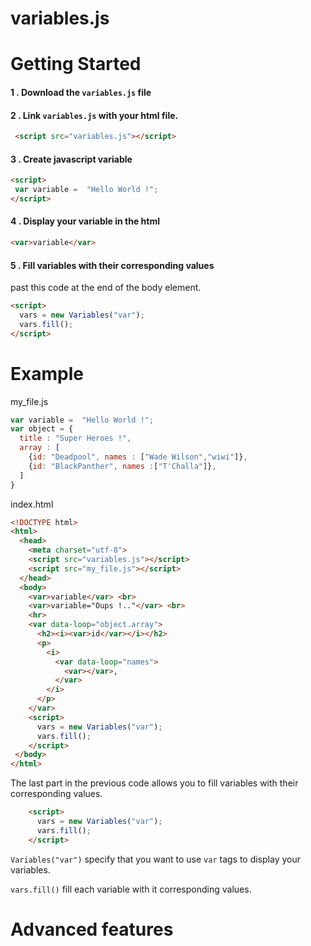 # variables.js

# Getting Started
#### 1 . Download the ```variables.js``` file
#### 2 . Link ```variables.js``` with your html file. 
```html
 <script src="variables.js"></script>
```
#### 3 . Create javascript variable 
```html
<script>
 var variable =  "Hello World !";
</script>
```

#### 4 . Display your variable in the html

```html
<var>variable</var>
```

#### 5 . Fill variables with their corresponding values
past this code at the end of the body element.
```html
<script>
  vars = new Variables("var");
  vars.fill();
</script>
```
# Example

my_file.js
```javascript
var variable =  "Hello World !";
var object = {
  title : "Super Heroes !",
  array : [
    {id: "Deadpool", names : ["Wade Wilson","wiwi"]},
    {id: "BlackPanther", names :["T'Challa"]},
  ]
}
```
index.html
```html
<!DOCTYPE html>
<html>
  <head>
    <meta charset="utf-8">
    <script src="variables.js"></script>
    <script src="my_file.js"></script>
  </head>
  <body>
    <var>variable</var> <br>
    <var>variable="Oups !.."</var> <br>
    <hr>
    <var data-loop="object.array">
      <h2><i><var>id</var></i></h2> 
      <p>
        <i>
          <var data-loop="names">
            <var></var>,
          </var>
        </i>
      </p>
    </var>
    <script>
      vars = new Variables("var");
      vars.fill();
    </script>
 </body>
</html>
```

The last part in the previous code allows you to fill variables with their corresponding values.
```html
    <script>
      vars = new Variables("var");
      vars.fill();
    </script>
```

```Variables("var")``` specify that you want to use ```var``` tags to display your variables. 

```vars.fill()``` fill each variable with it corresponding values.

# Advanced features 
